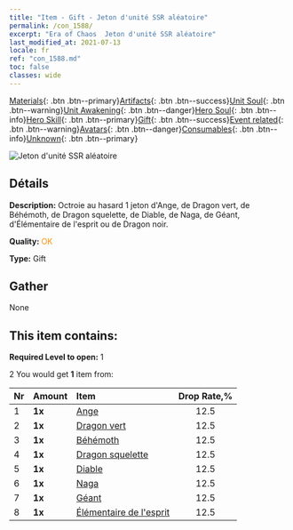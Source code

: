 ```yaml
---
title: "Item - Gift - Jeton d'unité SSR aléatoire"
permalink: /con_1588/
excerpt: "Era of Chaos  Jeton d'unité SSR aléatoire"
last_modified_at: 2021-07-13
locale: fr
ref: "con_1588.md"
toc: false
classes: wide
---
```

 [Materials](/ItemsFR/){: .btn .btn--primary}[Artifacts](/ItemsFR/Artifacts/){: .btn .btn--success}[Unit Soul](/ItemsFR/UnitSoul/){: .btn .btn--warning}[Unit Awakening](/ItemsFR/UnitAwakening/){: .btn .btn--danger}[Hero Soul](/ItemsFR/HeroSoul/){: .btn .btn--info}[Hero Skill](/ItemsFR/HeroSkill/){: .btn .btn--primary}[Gift](/ItemsFR/Gift/){: .btn .btn--success}[Event related](/ItemsFR/Events/){: .btn .btn--warning}[Avatars](/ItemsFR/Avatars/){: .btn .btn--danger}[Consumables](/ItemsFR/Consumables/){: .btn .btn--info}[Unknown](/ItemsFR/Unknown/){: .btn .btn--primary}

 ![Jeton d'unité SSR aléatoire](/images/t/i_907200.png)

## Détails
 **Description:** Octroie au hasard 1 jeton d'Ange, de Dragon vert, de Béhémoth, de Dragon squelette, de Diable, de Naga, de Géant, d'Élémentaire de l'esprit ou de Dragon noir.

 **Quality:** <span style="color: #FF8C00">OK</span>

 **Type:** Gift

## Gather

  None

## This item contains:

 **Required Level to open:** 1

 2 You would get **1** item  from:

  | Nr | Amount |     Item    | Drop Rate,% |
  |:---|:-------|:------------|:---------:|
  | 1 |  **1x** | [Ange](/ItemsFR/unt_196/) | 12.5 | 
  | 2 |  **1x** | [Dragon vert](/ItemsFR/unt_205/) | 12.5 | 
  | 3 |  **1x** | [Béhémoth](/ItemsFR/unt_223/) | 12.5 | 
  | 4 |  **1x** | [Dragon squelette](/ItemsFR/unt_214/) | 12.5 | 
  | 5 |  **1x** | [Diable](/ItemsFR/unt_232/) | 12.5 | 
  | 6 |  **1x** | [Naga](/ItemsFR/unt_240/) | 12.5 | 
  | 7 |  **1x** | [Géant ](/ItemsFR/unt_241/) | 12.5 | 
  | 8 |  **1x** | [Élémentaire de l'esprit](/ItemsFR/unt_267/) | 12.5 | 
